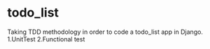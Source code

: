 # todo_list
Taking TDD methodology in order to code a todo_list app in Django.
1.UnitTest
2.Functional test
